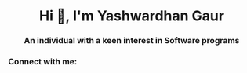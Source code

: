 <h1 align="center">Hi 👋, I'm Yashwardhan Gaur</h1>
<h3 align="center">An individual with a keen interest in Software programs</h3>

<h3 align="left">Connect with me:</h3>
<p align="left">
</p>
